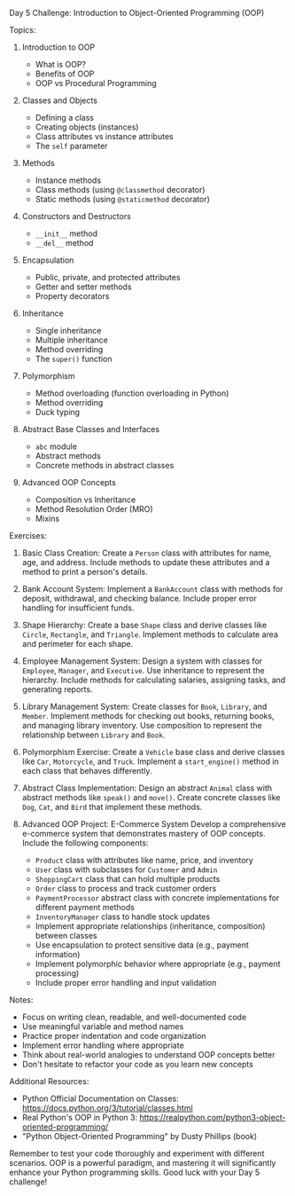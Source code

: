 Day 5 Challenge: Introduction to Object-Oriented Programming (OOP)

Topics:

1. Introduction to OOP
   - What is OOP?
   - Benefits of OOP
   - OOP vs Procedural Programming

2. Classes and Objects
   - Defining a class
   - Creating objects (instances)
   - Class attributes vs instance attributes
   - The `self` parameter

3. Methods
   - Instance methods
   - Class methods (using `@classmethod` decorator)
   - Static methods (using `@staticmethod` decorator)

4. Constructors and Destructors
   - `__init__` method
   - `__del__` method

5. Encapsulation
   - Public, private, and protected attributes
   - Getter and setter methods
   - Property decorators

6. Inheritance
   - Single inheritance
   - Multiple inheritance
   - Method overriding
   - The `super()` function

7. Polymorphism
   - Method overloading (function overloading in Python)
   - Method overriding
   - Duck typing

8. Abstract Base Classes and Interfaces
   - `abc` module
   - Abstract methods
   - Concrete methods in abstract classes

9. Advanced OOP Concepts
   - Composition vs Inheritance
   - Method Resolution Order (MRO)
   - Mixins

Exercises:

1. Basic Class Creation:
   Create a `Person` class with attributes for name, age, and address. Include methods to update these attributes and a method to print a person's details.

2. Bank Account System:
   Implement a `BankAccount` class with methods for deposit, withdrawal, and checking balance. Include proper error handling for insufficient funds.

3. Shape Hierarchy:
   Create a base `Shape` class and derive classes like `Circle`, `Rectangle`, and `Triangle`. Implement methods to calculate area and perimeter for each shape.

4. Employee Management System:
   Design a system with classes for `Employee`, `Manager`, and `Executive`. Use inheritance to represent the hierarchy. Include methods for calculating salaries, assigning tasks, and generating reports.

5. Library Management System:
   Create classes for `Book`, `Library`, and `Member`. Implement methods for checking out books, returning books, and managing library inventory. Use composition to represent the relationship between `Library` and `Book`.

6. Polymorphism Exercise:
   Create a `Vehicle` base class and derive classes like `Car`, `Motorcycle`, and `Truck`. Implement a `start_engine()` method in each class that behaves differently.

7. Abstract Class Implementation:
   Design an abstract `Animal` class with abstract methods like `speak()` and `move()`. Create concrete classes like `Dog`, `Cat`, and `Bird` that implement these methods.

8. Advanced OOP Project: E-Commerce System
   Develop a comprehensive e-commerce system that demonstrates mastery of OOP concepts. Include the following components:

   - `Product` class with attributes like name, price, and inventory
   - `User` class with subclasses for `Customer` and `Admin`
   - `ShoppingCart` class that can hold multiple products
   - `Order` class to process and track customer orders
   - `PaymentProcessor` abstract class with concrete implementations for different payment methods
   - `InventoryManager` class to handle stock updates
   - Implement appropriate relationships (inheritance, composition) between classes
   - Use encapsulation to protect sensitive data (e.g., payment information)
   - Implement polymorphic behavior where appropriate (e.g., payment processing)
   - Include proper error handling and input validation

Notes:
- Focus on writing clean, readable, and well-documented code
- Use meaningful variable and method names
- Practice proper indentation and code organization
- Implement error handling where appropriate
- Think about real-world analogies to understand OOP concepts better
- Don't hesitate to refactor your code as you learn new concepts

Additional Resources:
- Python Official Documentation on Classes: https://docs.python.org/3/tutorial/classes.html
- Real Python's OOP in Python 3: https://realpython.com/python3-object-oriented-programming/
- "Python Object-Oriented Programming" by Dusty Phillips (book)

Remember to test your code thoroughly and experiment with different scenarios. OOP is a powerful paradigm, and mastering it will significantly enhance your Python programming skills. Good luck with your Day 5 challenge!
